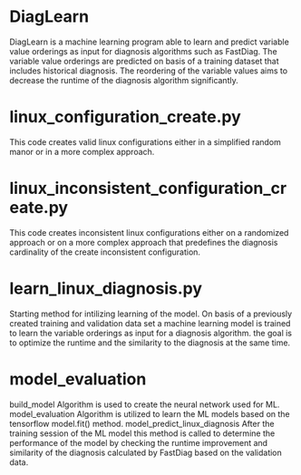 # DiagLearn

DiagLearn is a machine learning program able to learn and predict variable value orderings as input for diagnosis algorithms such as FastDiag. The variable value orderings are predicted on basis of a training dataset that includes historical diagnosis. The reordering of the variable values aims to decrease the runtime of the diagnosis algorithm significantly.

# linux_configuration_create.py
This code creates valid linux configurations either in a simplified random manor or in a more complex approach.

# linux_inconsistent_configuration_create.py
This code creates inconsistent linux configurations either on a randomized approach or on a more complex approach that predefines the diagnosis cardinality of the create inconsistent configuration.

# learn_linux_diagnosis.py
Starting method for intilizing learning of the model. On basis of a previously created training and validation data set a machine learning model is trained to learn the variable orderings as input for a diagnosis algorithm. the goal is to optimize the runtime and the similarity to the diagnosis at the same time.


# model_evaluation
build_model Algorithm is used to create the neural network used for ML.
model_evaluation Algorithm is utilized to learn the ML models based on the tensorflow model.fit() method.
model_predict_linux_diagnosis After the training session of the ML model this method is called to determine the performance of the model by checking the runtime improvement and similarity of the diagnosis calculated by FastDiag based on the validation data. 
